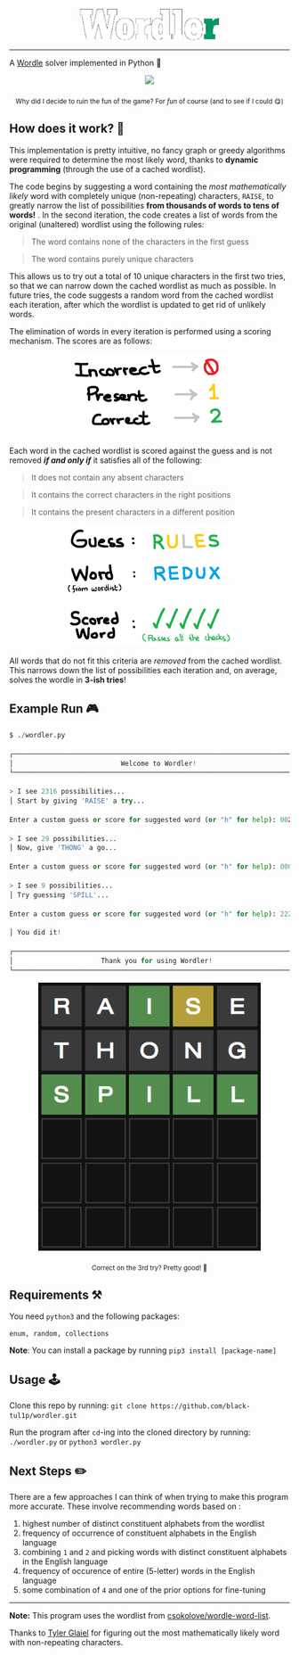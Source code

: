 <p align="center"> <img src="https://github.com/black-tul1p/wordler/blob/main/Images/logo.png" width="250" /> </p> <hr>

A [Wordle](https://www.nytimes.com/games/wordle/index.html) solver implemented in Python 🐍

<div align="center">
	<img src="https://upload.wikimedia.org/wikipedia/commons/thumb/e/ec/Wordle_196_example.svg/1200px-Wordle_196_example.svg.png" width="500" />
	<p align="center">
		<sub>
			Why did I decide to ruin the fun of the game? For <i>fun</i> of course (and to see if I could 😋)
		</sub>
	</p>
</div>

## How does it work? 🤔

This implementation is pretty intuitive, no fancy graph or greedy algorithms were required to determine the most likely word, thanks to **dynamic programming** (through the use of a cached wordlist). 

The code begins by suggesting a word containing the _most mathematically likely_ word with completely unique (non-repeating) characters, `RAISE`, to greatly narrow the list of possibilities **from thousands of words to tens of words!** . In the second iteration, the code creates a list of words from the original (unaltered) wordlist using the following rules:
> The word contains none of the characters in the first guess

> The word contains purely unique characters

This allows us to try out a total of 10 unique characters in the first two tries, so that we can narrow down the cached wordlist as much as possible. In future tries, the code suggests a random word from the cached wordlist each iteration, after which the wordlist is updated to get rid of unlikely words. 

The elimination of words in every iteration is performed using a scoring mechanism. The scores are as follows:
<p align="center"> <img src="https://github.com/black-tul1p/wordler/blob/main/Images/Explanation_1.png" width="300" /> </p>

Each word in the cached wordlist is scored against the guess and is not removed ***if and only if*** it satisfies all of the following:
> It does not contain any absent characters

> It contains the correct characters in the right positions 

> It contains the present characters in a different position

<p align="center"> <img src="https://github.com/black-tul1p/wordler/blob/main/Images/Explanation_2.png" width="300" /> </p>

All words that do not fit this criteria are *removed* from the cached wordlist. This narrows down the list of possibilities each iteration and, on average, solves the wordle in **3-ish tries**! 

## Example Run 🎮
```python
$ ./wordler.py

┌───────────────────────────────────────────────────────────────────────┐
│                           Welcome to Wordler!                         │
└───────────────────────────────────────────────────────────────────────┘

> I see 2316 possibilities...
│ Start by giving 'RAISE' a try...

Enter a custom guess or score for suggested word (or "h" for help): 00210

> I see 29 possibilities...
│ Now, give 'THONG' a go...

Enter a custom guess or score for suggested word (or "h" for help): 00000

> I see 9 possibilities...
│ Try guessing 'SPILL'...

Enter a custom guess or score for suggested word (or "h" for help): 22222

│ You did it!

┌───────────────────────────────────────────────────────────────────────┐
│                      Thank you for using Wordler!                     │
└───────────────────────────────────────────────────────────────────────┘

```
<div align="center">
	<img src="https://github.com/black-tul1p/wordler/blob/main/Images/solve.png" width="400" />
	<p align="center">
		<sub>
			Correct on the 3rd try? Pretty good! 🤑
		</sub>
	</p>
</div>

## Requirements ⚒️
You need `python3` and the following packages:
```
enum, random, collections
```

**Note**: You can install a package by running `pip3 install [package-name]`

## Usage 🕹️
Clone this repo by running: `git clone https://github.com/black-tul1p/wordler.git`

Run the program after `cd`-ing into the cloned directory by running: `./wordler.py` or `python3 wordler.py`

## Next Steps ✏️
There are a few approaches I can think of when trying to make this program more accurate. These involve recommending words based on :
1. highest number of distinct constituent alphabets from the wordlist
2. frequency of occurrence of constituent alphabets in the English language
3. combining `1` and `2` and picking words with distinct constituent alphabets in the English language
4. frequency of occurence of entire (5-letter) words in the English language
5. some combination of `4` and one of the prior options for fine-tuning

<hr>
<p> <b>Note:</b> This program uses the wordlist from <a href="https://github.com/csokolove/wordle-word-list/blob/main/wordlist.csv">csokolove/wordle-word-list</a>. </p>
<p> Thanks to <a href = "https://medium.com/@tglaiel/the-mathematically-optimal-first-guess-in-wordle-cbcb03c19b0a">Tyler Glaiel</a> for figuring out the most mathematically likely word with non-repeating characters.</p> 
